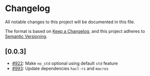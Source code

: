 # Changelog

All notable changes to this project will be documented in this file.

The format is based on [Keep a Changelog](https://keepachangelog.com/en/1.1.0/),
and this project adheres to [Semantic Versioning](https://semver.org/spec/v2.0.0.html).

## [0.0.3]

- [#922](https://github.com/cryspen/libcrux/pull/922): Make `no_std` optional using default `std` feature
- [#993](https://github.com/cryspen/libcrux/pull/993): Update dependencies `hacl-rs` and `macros`
